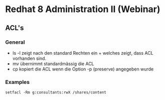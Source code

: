 # Redhat 8 Administration II (Webinar) 

## ACL's 

### General 

- ls -l zeigt nach den standard Rechten ein + welches zeigt, dass ACL vorhanden sind.
- mv übernimmt standardmässig die ACL
- cp kopiert die ACL wenn die Option -p (preserve) angegeben wurde

### Examples 

```
setfacl -Rm g:consultants:rwX /shares/content
```

